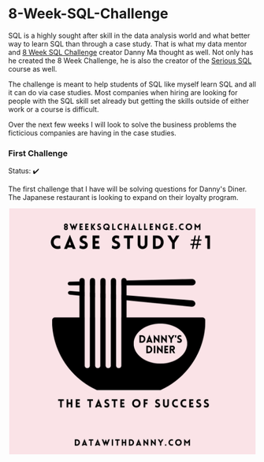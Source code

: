 # 8-Week-SQL-Challenge
SQL is a highly sought after skill in the data analysis world and what better way to learn SQL than through a case study. That is what my data mentor and <a href="https://8weeksqlchallenge.com/">8 Week SQL Challenge</a> creator Danny Ma thought as well. Not only has he created the 8 Week Challenge, he is also the creator of the <a href="https://www.datawithdanny.com/">Serious SQL</a> course as well.

The challenge is meant to help students of SQL like myself learn SQL and all it can do via case studies. Most companies when hiring are looking for people with the SQL skill set already but getting the skills outside of either work or a course is difficult. 

Over the next few weeks I will look to solve the business problems the ficticious companies are having in the case studies.

### First Challenge 
Status: ✔️

The first challenge that I have will be solving questions for Danny's Diner. The Japanese restaurant is looking to expand on their loyalty program.

<p style="text-align:center;">
<a href="https://8weeksqlchallenge.com/case-study-1/"><img src='Week1/Dannys-Diner.png' alt="Danny's Diner Logo" width=auto height="500"></a>
</p>